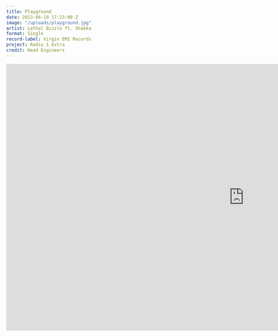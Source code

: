 ```yaml
---
title: Playground
date: 2013-06-10 17:23:00 Z
image: "/uploads/playground.jpg"
artist: Lethal Bizzle ft. Shakka
format: Single
record-label: Virgin EMI Records
project: Radio 1 Extra
credit: Head Engineers
---
```


<div class="responsive-embed  widescreen">
<iframe width="1280" height="720" src="https://www.youtube.com/embed/8MFf8LavO6A?rel=0&amp;showinfo=0" frameborder="0" allowfullscreen></iframe>
</div>